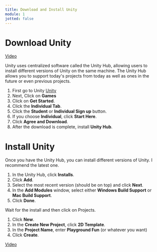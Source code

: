 ```yaml
---
title: Download and Install Unity
module: 1
jotted: false
---
```


# Download Unity

<a href="https://umontana.zoom.us/rec/play/75V8cuir_TM3T9fBtwSDUPVwW47uLP-shHUXq_MEn07nWnkLZlKhMLFBMeVadknUff_r1SUY0Tfl2XBh?continueMode=true" target="_new">Video</a>

Unity uses centralized software called the Unity Hub, allowing users to install different versions of Unity on the same machine.  The Unity Hub allows you to support today's projects from today as well as ones in the future or even previous projects.

1. First go to Unity [Unity](https://unity.com/)
2. Next, Click on **Games**
3. Click on **Get Started**.
4. Click the **Individual Tab**.
5. Click the **Student** or **Individual Sign up** button.
6. If you choose **Individual**, click **Start Here**.
7. Click **Agree and Download**.
8. After the download is complete, install **Unity Hub**.


# Install Unity

Once you have the Unity Hub, you can install different versions of Unity.  I recommend the latest one.


1. In the Unity Hub, click **Installs**.
2. Click **Add**.
3. Select the most recent version (should be on top) and click **Next**.
4. In the **Add Modules** window, select either **Windows Build Support** or **Mac Build Support**.
5. Click **Done**.

Wait for the install and then click on Projects.

1. Click **New**.
2. In the **Create New Project**, click **2D Template**.
3. In the **Project Name**, enter **Playground Fun** (or whatever you want)
4. Click **Create**.

<a href="https://umontana.zoom.us/rec/play/uJN5dbuu_zk3GNOVsgSDA6QrW47rLP-s0nMaqfBfxU-1BnIBZFSgY-dGZeoph6bYpNoETxfe4Ww2SqYX?continueMode=true" target="_new">Video</a>
